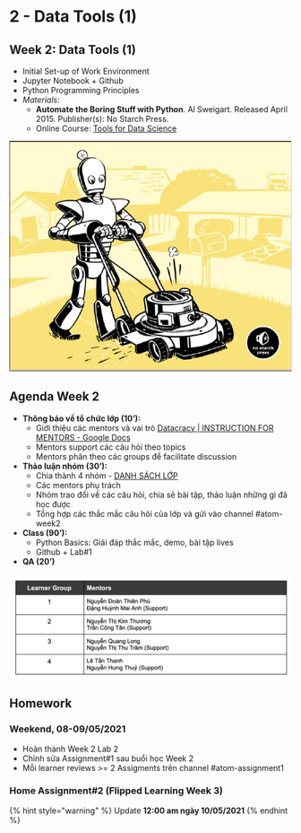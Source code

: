 # 2 - Data Tools \(1\)

## Week 2: Data Tools \(1\)

* Initial Set-up of Work Environment
* Jupyter Notebook + Github
* Python Programming Principles
* _Materials_:
  * **Automate the Boring Stuff with Python**. Al Sweigart. Released April 2015. Publisher\(s\): No Starch Press.
  * Online Course: [Tools for Data Science](https://www.coursera.org/learn/open-source-tools-for-data-science#syllabus)

![Automate the Boring Stuff with Python. Al Sweigart. Released April 2015. Publisher\(s\): No Starch Press.](../../.gitbook/assets/image%20%28114%29.png)

## Agenda Week 2

* **Thông báo về tổ chức lớp \(10’\):**
  * Giới thiệu các mentors và vai trò [Datacracy \| INSTRUCTION FOR MENTORS - Google Docs](https://docs.google.com/document/d/1RqGepHpFmX_4KyCgrhNB8ss_z6G95PA3fdyDX1ld0pE/edit#)
  * Mentors support các câu hỏi theo topics
  * Mentors phân theo các groups để facilitate discussion
* **Thảo luận nhóm \(30’\):** 
  * Chia thành 4 nhóm - [DANH SÁCH LỚP](https://docs.google.com/spreadsheets/d/1cjrbFxIyaeIsHEy2I3P3r-Nqba5do99R/edit#gid=444714042) 
  * Các mentors phụ trách
  * Nhóm trao đổi về các câu hỏi, chia sẻ bài tập, thảo luận những gì đã học được
  * Tổng hợp các thắc mắc câu hỏi của lớp và gửi vào channel \#atom-week2
* **Class \(90’\):**
  * Python Basics: Giải đáp thắc mắc, demo, bài tập lives
  * Github + Lab\#1
* **QA \(20’\)**

![](../../.gitbook/assets/image%20%28117%29.png)

## Homework

### Weekend, 08-09/05/2021

* Hoàn thành Week 2 Lab 2 
* Chỉnh sửa Assignment\#1 sau buổi học Week 2
* Mỗi learner reviews &gt;= 2 Assigments trên channel \#atom-assignment1

### Home Assignment\#2 \(Flipped Learning Week 3\)

{% hint style="warning" %}
Update **12:00 am ngày 10/05/2021**
{% endhint %}

